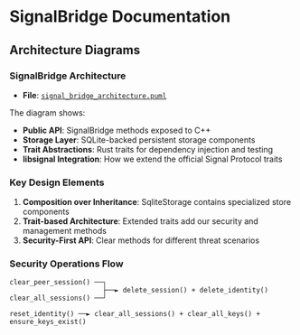# SignalBridge Documentation

## Architecture Diagrams

### SignalBridge Architecture
- **File**: [`signal_bridge_architecture.puml`](signal_bridge_architecture.puml)

The diagram shows:
- **Public API**: SignalBridge methods exposed to C++
- **Storage Layer**: SQLite-backed persistent storage components
- **Trait Abstractions**: Rust traits for dependency injection and testing
- **libsignal Integration**: How we extend the official Signal Protocol traits

### Key Design Elements

1. **Composition over Inheritance**: SqliteStorage contains specialized store components
2. **Trait-based Architecture**: Extended traits add our security and management methods
3. **Security-First API**: Clear methods for different threat scenarios


### Security Operations Flow

```
clear_peer_session() ──┐
                       ├──► delete_session() + delete_identity()
clear_all_sessions() ──┘

reset_identity() ──► clear_all_sessions() + clear_all_keys() + ensure_keys_exist()
```
